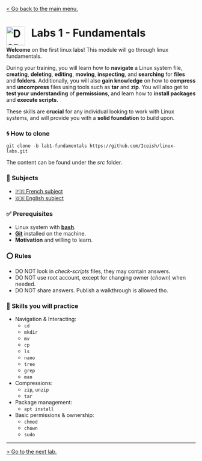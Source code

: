 [< Go back to the main menu.](https://github.com/Iceish/linux-labs/tree/master)
#  <img align="left" alt="Dormitory" src="/assets/spaceship.png" width="50x"/>&nbsp; Labs 1 - Fundamentals

**Welcome** on the first linux labs! This module will go through linux fundamentals.

During your training, you will learn how to **navigate** a Linux system file, **creating**, **deleting**, **editing**, **moving**, **inspecting**, and **searching** for **files** and **folders**.
Additionally, you will also **gain knowledge** on how to **compress** and **uncompress** files using tools such as **tar** and **zip**.
You will also get to **test your understanding** of **permissions**, and learn how to **install packages** and **execute scripts**.

These skills are **crucial** for any individual looking to work with Linux systems, and will provide you with a **solid foundation** to build upon.

### 🌀 How to clone

```
git clone -b lab1-fundamentals https://github.com/Iceish/linux-labs.git
```

The content can be found under the _src_ folder.

###  📄 Subjects

 - [🇫🇷 French subject](./subjects/FR.md)
 - [🇬🇧 English subject](./subjects/EN.md)

### ✅ Prerequisites

 - Linux system with [**bash**](https://opensource.com/resources/what-bash).
 - [**Git**](https://git-scm.com/book/en/v2/Getting-Started-Installing-Git) installed on the machine.
 - **Motivation** and willing to learn.

### ⭕ Rules

 - DO NOT look in _check-scripts_ files, they may contain answers.
 - DO NOT use root account, except for changing owner (*chown*) when needed.
 - DO NOT share answers. Publish a walkthrough is allowed tho.

### 🔎 Skills you will practice

 - Navigation & Interacting:
     - `cd`
     - `mkdir`
     - `mv`
     - `cp`
     - `ls`
     - `nano`
     - `tree`
     - `grep`
     - `man`
 - Compressions:
     - `zip`, `unzip`
     - `tar`
 - Package management:
     - `apt install`
 - Basic permissions & ownership:
     - `chmod`
     - `chown`
     - `sudo`

---

[> Go to the next lab.](https://github.com/Iceish/linux-labs/tree/lab2-intermediate)
